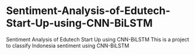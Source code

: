 # Sentiment-Analysis-of-Edutech-Start-Up-using-CNN-BiLSTM

Sentiment Analysis of Edutech Start Up using CNN-BiLSTM
This is a project to classify Indonesia sentiment using CNN-BiLSTM
